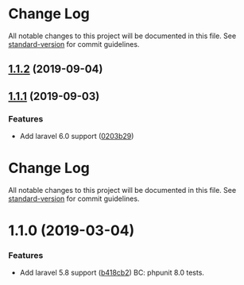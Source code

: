 # Change Log

All notable changes to this project will be documented in this file. See [standard-version](https://github.com/conventional-changelog/standard-version) for commit guidelines.

<a name="1.1.2"></a>
## [1.1.2](https://github.com/tequilarapido/api-response/compare/v1.1.1...v1.1.2) (2019-09-04)



<a name="1.1.1"></a>
## [1.1.1](https://github.com/tequilarapido/api-response/compare/v1.1.0...v1.1.1) (2019-09-03)


### Features

* Add laravel 6.0 support ([0203b29](https://github.com/tequilarapido/api-response/commit/0203b29))



# Change Log

All notable changes to this project will be documented in this file. See [standard-version](https://github.com/conventional-changelog/standard-version) for commit guidelines.

# 1.1.0 (2019-03-04)


### Features

* Add laravel 5.8 support ([b418cb2](https://github.com/tequilarapido/api-response/commit/b418cb2))
  BC: phpunit 8.0 tests.
